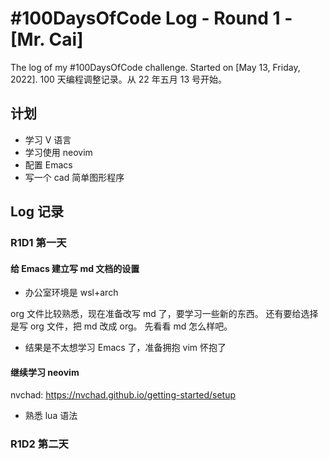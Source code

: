 # #100DaysOfCode Log - Round 1 - [Mr. Cai]

The log of my #100DaysOfCode challenge. Started on [May 13, Friday, 2022].
100 天编程调整记录。从 22 年五月 13 号开始。

## 计划

- 学习 V 语言
- 学习使用 neovim
- 配置 Emacs
- 写一个 cad 简单图形程序

## Log 记录

### R1D1 第一天

#### 给 Emacs 建立写 md 文档的设置

- 办公室环境是 wsl+arch

org 文件比较熟悉，现在准备改写 md 了，要学习一些新的东西。
还有要给选择是写 org 文件，把 md 改成 org。
先看看 md 怎么样吧。

- 结果是不太想学习 Emacs 了，准备拥抱 vim 怀抱了

#### 继续学习 neovim

nvchad: https://nvchad.github.io/getting-started/setup

- 熟悉 lua 语法

### R1D2 第二天
